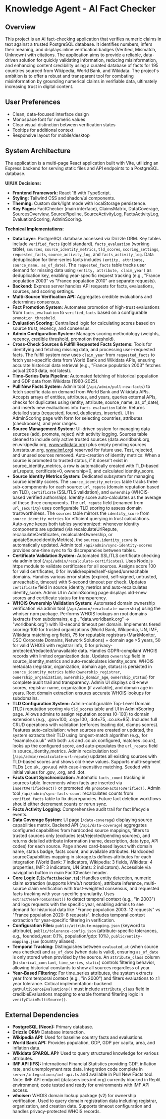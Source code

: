 # Knowledge Agent - AI Fact Checker

## Overview
This project is an AI fact-checking application that verifies numeric claims in text against a trusted PostgreSQL database. It identifies numbers, infers their meaning, and displays inline verification badges (Verified, Mismatch, Unknown) with citations. The application aims to provide a reliable, data-driven solution for quickly validating information, reducing misinformation, and enhancing content credibility using a curated database of facts for 195 countries sourced from Wikipedia, World Bank, and Wikidata. The project's ambition is to offer a robust and transparent tool for combating misinformation by grounding numerical claims in verifiable data, ultimately increasing trust in digital content.

## User Preferences
- Clean, data-focused interface design
- Monospace font for numeric values
- Clear visual distinction between verification states
- Tooltips for additional context
- Responsive layout for mobile/desktop

## System Architecture
The application is a multi-page React application built with Vite, utilizing an Express backend for serving static files and API endpoints to a PostgreSQL database.

**UI/UX Decisions:**
- **Frontend Framework:** React 18 with TypeScript.
- **Styling:** Tailwind CSS and shadcn/ui components.
- **Theming:** Custom dark/light mode with localStorage persistence.
- **Key Pages:** FactChecker (main interface), ClaimsMatrix, DataCoverage, SourcesOverview, SourcePipeline, SourceActivityLog, FactsActivityLog, EvaluationScoring, AdminScoring.

**Technical Implementations:**
- **Data Layer:** PostgreSQL database accessed via Drizzle ORM. Key tables include `verified_facts` (gold standard), `facts_evaluation` (working table), `sources`, `source_identity_metrics`, `tld_scores`, `scoring_settings`, `requested_facts`, `source_activity_log`, and `facts_activity_log`. Data deduplication for time-series facts includes `(entity, attribute, source_name, as_of_date)`. The `requested_facts` table tracks user demand for missing data using `(entity, attribute, claim_year)` as deduplication key, enabling year-specific request tracking (e.g., "France population 2003" vs "France population 2010" are separate requests).
- **Backend:** Express server handles API requests for facts, evaluations, sources, and scoring settings.
- **Multi-Source Verification API:** Aggregates credible evaluations and determines consensus.
- **Fact Promotion System:** Automates promotion of high-trust evaluations from `facts_evaluation` to `verified_facts` based on a configurable `promotion_threshold`.
- **Evaluation Scoring:** Centralized logic for calculating scores based on source trust, recency, and consensus.
- **Admin Configuration System:** Manages scoring methodology (weights, recency, credible threshold, promotion threshold).
- **Cross-Check Sources & Fulfill Requested Facts Systems:** Tools for identifying and fetching missing data, and processing user-requested facts. The fulfill system now uses `claim_year` from `requested_facts` to fetch year-specific data from World Bank and Wikidata APIs, ensuring accurate historical data retrieval (e.g., "France population 2003" fetches actual 2003 data, not latest).
- **Time-Series Data Pipeline:** Automated fetching of historical population and GDP data from Wikidata (1960-2025).
- **Pull New Facts System:** Admin tool (`/api/admin/pull-new-facts`) to fetch specific data on demand from World Bank and Wikidata APIs. Accepts arrays of entities, attributes, and years, queries external APIs, checks for duplicates using (entity, attribute, source_name, as_of_date), and inserts new evaluations into `facts_evaluation` table. Returns detailed stats (requested, found, duplicates, inserted). UI in AdminScoring page with form for selecting countries, attributes (checkboxes), and year ranges.
- **Source Management System:** UI-driven system for managing data sources (add, promote, reject) with activity logging. Sources table cleaned to include only active trusted sources (data.worldbank.org, en.wikipedia.org, www.wikidata.org) plus empty pending sources (unstats.un.org, www.imf.org) reserved for future use. Test, rejected, and unused sources removed. Auto-creation of identity metrics: When a source is promoted to trusted status, if it doesn't exist in source_identity_metrics, a row is automatically created with TLD-based url_repute, certificate=0, ownership=0, and calculated identity_score.
- **Source Identity Metrics System:** Dedicated subsystem for managing source identity scores. The `source_identity_metrics` table tracks three sub-components for each source: `url_repute` (domain reputation based on TLD), `certificate` (SSL/TLS validation), and `ownership` (WHOIS-based verified authorship). Identity score auto-calculates as the average of these three components. The `url_repute` field (renamed from `url_security`) uses configurable TLD scoring to assess domain trustworthiness. The `sources` table mirrors the `identity_score` from `source_identity_metrics` for efficient querying in trust calculations. Auto-sync keeps both tables synchronized: whenever identity components are updated (via recalculateUrlRepute, recalculateCertificates, recalculateOwnership, or updateSourceIdentityMetrics), the `sources.identity_score` is automatically updated. Admin tool `/api/admin/sync-identity-scores` provides one-time sync to fix discrepancies between tables.
- **Certificate Validation System:** Automated SSL/TLS certificate checking via admin tool (`/api/admin/recalculate-certificates`). Uses Node.js https module to validate certificates for all sources. Assigns score 100 for valid certificates, 0 for invalid/expired/self-signed/unreachable domains. Handles various error states (expired, self-signed, untrusted, unreachable, timeout) with 5-second timeout per check. Updates `certificate` field in source_identity_metrics and auto-recalculates identity_score. Admin UI in AdminScoring page displays old→new scores and certificate status for transparency.
- **WHOIS Ownership Validation System:** Automated domain ownership verification via admin tool (`/api/admin/recalculate-ownership`) using the whoiser npm package. Performs WHOIS lookups on root domains (extracts from subdomains, e.g., "data.worldbank.org" → "worldbank.org") with 10-second timeout per domain. Implements tiered scoring: 100 for trusted organizations (World Bank, Wikipedia, UN, IMF, Wikidata matching org field), 75 for reputable registrars (MarkMonitor, CSC Corporate Domains, Network Solutions) + domain age >5 years, 50 for valid WHOIS with registrar info, 0 for privacy-protected/redacted/unavailable data. Handles GDPR-compliant WHOIS records with limited organization data. Updates `ownership` field in source_identity_metrics and auto-recalculates identity_score. WHOIS metadata (registrar, organization, domain age, status) is persisted in `source_identity_metrics` table (`ownership_registrar`, `ownership_organization`, `ownership_domain_age`, `ownership_status`) for complete audit trail and transparency. Admin UI displays old→new scores, registrar name, organization (if available), and domain age in years. Root domain extraction ensures accurate WHOIS lookups for subdomains.
- **TLD Configuration System:** Admin-configurable Top-Level Domain (TLD) reputation scoring via `tld_scores` table and UI in AdminScoring page. Allows admins to assign reputation scores (0-100) to domain extensions (e.g., .gov=100, .org=100, .dot=75, .co.uk=85). Includes full CRUD operations with validation (enforces leading dot, clamps scores). Features auto-calculation: when sources are created or updated, the system extracts their TLD using longest-match algorithm (e.g., for "example.co.uk" with both .uk and .co.uk configured, matches .co.uk), looks up the configured score, and auto-populates the `url_repute` field in source_identity_metrics. Admin recalculation tool (`/api/admin/recalculate-url-repute`) updates all existing sources with TLD-based scores and shows old→new values. Supports multi-segment TLDs (.co.uk, .gov.au) with case-insensitive matching. Seeded with initial values for .gov, .org, and .dot.
- **Facts Count Synchronization:** Automatic `facts_count` tracking in sources table. Increments when facts are inserted via `insertVerifiedFact()` or promoted via `promoteFactsToVerified()`. Admin tool `/api/admin/sync-facts-count` recalculates counts from `verified_facts` table to fix discrepancies. Future fact deletion workflows should either decrement counts or rerun sync.
- **Facts Activity Logging:** Comprehensive audit trail for fact lifecycle events.
- **Data Coverage System:** UI page (`/data-coverage`) displaying source capabilities matrix. Backend API (`/api/data-coverage`) aggregates configured capabilities from hardcoded source mappings, filters to trusted sources only (excludes test/rejected/pending sources), and returns detailed attribute information (name, description, data type, API codes) for each source. Page shows card-based layout with domain name, status badge, facts count, and available attributes. Hardcoded sourceCapabilities mapping in storage.ts defines attributes for each integration (World Bank: 7 indicators, Wikipedia: 3 fields, Wikidata: 4 properties, IMF: 3 indicators, UN Stats: 2 indicators). Accessible via navigation button in main FactChecker header.
- **Core Logic (`lib/factChecker.ts`):** Handles entity detection, numeric claim extraction (supports k/m/b/t notation), attribute inference, multi-source claim verification with trust-weighted consensus, and requested facts tracking with year-specific granularity. Uses `extractYearFromContext()` to detect temporal context (e.g., "in 2003") and logs requests with the specific year, enabling admins to see demand for historical data like "France population 2003: 12 requests" vs "France population 2020: 8 requests". Includes temporal context extraction for year-specific filtering in verification.
- **Configuration Files:** `public/attribute-mapping.json` (keyword to attribute), `public/tolerance-config.json` (attribute-specific tolerances, e.g., founded_year: 0.1%, population/gdp: 10%), `public/entity-mapping.json` (country aliases).
- **Temporal Tracking:** Distinguishes between `evaluated_at` (when source was checked) and `as_of_date` (when data is valid), ensuring `as_of_date` is only stored when provided by the source. An `attribute_class` column (`historical_constant`, `time_series`, `static`) controls filtering behavior, allowing historical constants to show all sources regardless of year.
- **Year-Based Filtering:** For time_series attributes, the system extracts year from temporal context (e.g., "in 2000") and filters evaluations to ±1 year tolerance. Critical implementation: backend `getMultiSourceEvaluations()` must include `attribute_class` field in credibleEvaluations mapping to enable frontend filtering logic in `verifyClaimMultiSource()`.

## External Dependencies
- **PostgreSQL (Neon):** Primary database.
- **Drizzle ORM:** Database interaction.
- **Wikipedia API:** Used for baseline country facts and evaluations.
- **World Bank API:** Provides population, GDP, GDP per capita, area, and inflation data.
- **Wikidata SPARQL API:** Used to query structured knowledge for various attributes.
- **IMF API (IFS):** International Financial Statistics providing GDP, inflation rate, and unemployment rate data. Integration code complete in `server/integrations/imf-api.ts` and available in Pull New Facts tool. Note: IMF API endpoint (dataservices.imf.org) currently blocked in Replit environment; code tested and ready for environments with IMF API access.
- **whoiser:** WHOIS domain lookup package (v2) for ownership verification. Used to query domain registration data including registrar, organization, and creation date. Supports timeout configuration and handles privacy-protected WHOIS records.